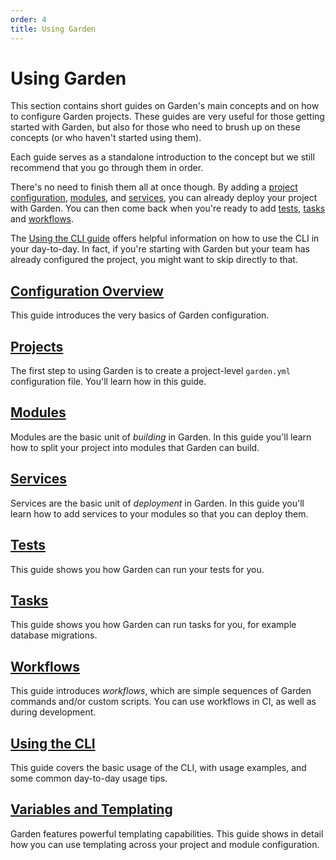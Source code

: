 ```yaml
---
order: 4
title: Using Garden
---
```


# Using Garden

This section contains short guides on Garden's main concepts and on how to configure Garden projects. These guides are very useful for those getting started with Garden, but also for those who need to brush up on these concepts (or who haven't started using them).

Each guide serves as a standalone introduction to the concept but we still recommend that you go through them in order.

There's no need to finish them all at once though. By adding a [project configuration](./projects.md), [modules](./modules.md), and [services](./services.md), you can already deploy your project with Garden. You can then come back when you're ready to add [tests](./tests.md), [tasks](./tasks.md) and [workflows](./workflows.md).

The [Using the CLI guide](./using-the-cli.md) offers helpful information on how to use the CLI in your day-to-day. In fact, if you're starting with Garden but your team has already configured the project, you might want to skip directly to that.

## [Configuration Overview](./configuration-overview.md)

This guide introduces the very basics of Garden configuration.

## [Projects](./projects.md)

The first step to using Garden is to create a project-level `garden.yml` configuration file. You'll learn how in this guide.

## [Modules](./modules.md)

Modules are the basic unit of _building_ in Garden. In this guide you'll learn how to split your project into modules that Garden can build.

## [Services](./services.md)

Services are the basic unit of _deployment_ in Garden. In this guide you'll learn how to add services to your modules so that you can deploy them.

## [Tests](./tests.md)

This guide shows you how Garden can run your tests for you.

## [Tasks](./tasks.md)

This guide shows you how Garden can run tasks for you, for example database migrations.

## [Workflows](./workflows.md)

This guide introduces _workflows_, which are simple sequences of Garden commands and/or custom scripts. You can use workflows in CI, as well as
during development.

## [Using the CLI](./using-the-cli.md)

This guide covers the basic usage of the CLI, with usage examples, and some common day-to-day usage tips.

## [Variables and Templating](./variables-and-templating.md)

Garden features powerful templating capabilities. This guide shows in detail how you can use templating across your project and module configuration.

